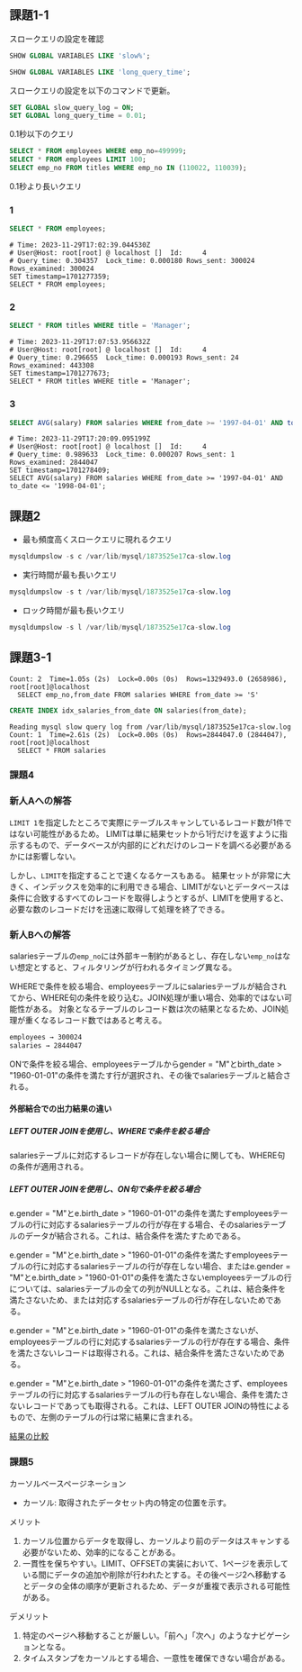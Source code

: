## 課題1-1

スロークエリの設定を確認
````sql
SHOW GLOBAL VARIABLES LIKE 'slow%';
````

````sql
SHOW GLOBAL VARIABLES LIKE 'long_query_time';
````

スロークエリの設定を以下のコマンドで更新。

````sql
SET GLOBAL slow_query_log = ON;
SET GLOBAL long_query_time = 0.01;
````

0.1秒以下のクエリ
````sql
SELECT * FROM employees WHERE emp_no=499999;
SELECT * FROM employees LIMIT 100;
SELECT emp_no FROM titles WHERE emp_no IN (110022, 110039);
````


0.1秒より長いクエリ
### 1

````sql
SELECT * FROM employees;
````

````log
# Time: 2023-11-29T17:02:39.044530Z
# User@Host: root[root] @ localhost []  Id:     4
# Query_time: 0.304357  Lock_time: 0.000180 Rows_sent: 300024  Rows_examined: 300024
SET timestamp=1701277359;
SELECT * FROM employees;
````
### 2
````sql
SELECT * FROM titles WHERE title = 'Manager';
````

````log
# Time: 2023-11-29T17:07:53.956632Z
# User@Host: root[root] @ localhost []  Id:     4
# Query_time: 0.296655  Lock_time: 0.000193 Rows_sent: 24  Rows_examined: 443308
SET timestamp=1701277673;
SELECT * FROM titles WHERE title = 'Manager';
````
### 3
````sql
SELECT AVG(salary) FROM salaries WHERE from_date >= '1997-04-01' AND to_date <= '1998-04-01';
````

````log
# Time: 2023-11-29T17:20:09.095199Z
# User@Host: root[root] @ localhost []  Id:     4
# Query_time: 0.989633  Lock_time: 0.000207 Rows_sent: 1  Rows_examined: 2844047
SET timestamp=1701278409;
SELECT AVG(salary) FROM salaries WHERE from_date >= '1997-04-01' AND to_date <= '1998-04-01';
````

## 課題2
- 最も頻度高くスロークエリに現れるクエリ
````sql
mysqldumpslow -s c /var/lib/mysql/1873525e17ca-slow.log
````

- 実行時間が最も長いクエリ
````sql
mysqldumpslow -s t /var/lib/mysql/1873525e17ca-slow.log
````

- ロック時間が最も長いクエリ
````sql
mysqldumpslow -s l /var/lib/mysql/1873525e17ca-slow.log
````

## 課題3-1

````log
Count: 2  Time=1.05s (2s)  Lock=0.00s (0s)  Rows=1329493.0 (2658986), root[root]@localhost
  SELECT emp_no,from_date FROM salaries WHERE from_date >= 'S'
````

````sql
CREATE INDEX idx_salaries_from_date ON salaries(from_date);
````

````log
Reading mysql slow query log from /var/lib/mysql/1873525e17ca-slow.log
Count: 1  Time=2.61s (2s)  Lock=0.00s (0s)  Rows=2844047.0 (2844047), root[root]@localhost
  SELECT * FROM salaries
````

### 課題4

### 新人Aへの解答
`LIMIT 1`を指定したところで実際にテーブルスキャンしているレコード数が1件ではない可能性があるため。
LIMITは単に結果セットから1行だけを返すように指示するもので、データベースが内部的にどれだけのレコードを調べる必要があるかには影響しない。

しかし、`LIMIT`を指定することで速くなるケースもある。
結果セットが非常に大きく、インデックスを効率的に利用できる場合、LIMITがないとデータベースは条件に合致するすべてのレコードを取得しようとするが、LIMITを使用すると、必要な数のレコードだけを迅速に取得して処理を終了できる。

### 新人Bへの解答
salariesテーブルの`emp_no`には外部キー制約があるとし、存在しない`emp_no`はない想定とすると、フィルタリングが行われるタイミング異なる。

WHEREで条件を絞る場合、employeesテーブルにsalariesテーブルが結合されてから、WHERE句の条件を絞り込む。JOIN処理が重い場合、効率的ではない可能性がある。
対象となるテーブルのレコード数は次の結果となるため、JOIN処理が重くなるレコード数ではあると考える。

````txt
employees → 300024
salaries → 2844047
````

ONで条件を絞る場合、employeesテーブルからgender = "M"とbirth_date > "1960-01-01"の条件を満たす行が選択され、その後でsalariesテーブルと結合される。

#### 外部結合での出力結果の違い

##### LEFT OUTER JOINを使用し、WHEREで条件を絞る場合
salariesテーブルに対応するレコードが存在しない場合に関しても、WHERE句の条件が適用される。

##### LEFT OUTER JOINを使用し、ON句で条件を絞る場合
e.gender = "M"とe.birth_date > "1960-01-01"の条件を満たすemployeesテーブルの行に対応するsalariesテーブルの行が存在する場合、そのsalariesテーブルのデータが結合される。これは、結合条件を満たすためである。

e.gender = "M"とe.birth_date > "1960-01-01"の条件を満たすemployeesテーブルの行に対応するsalariesテーブルの行が存在しない場合、またはe.gender = "M"とe.birth_date > "1960-01-01"の条件を満たさないemployeesテーブルの行については、salariesテーブルの全ての列がNULLとなる。これは、結合条件を満たさないため、または対応するsalariesテーブルの行が存在しないためである。

e.gender = "M"とe.birth_date > "1960-01-01"の条件を満たさないが、employeesテーブルの行に対応するsalariesテーブルの行が存在する場合、条件を満たさないレコードは取得される。これは、結合条件を満たさないためである。

e.gender = "M"とe.birth_date > "1960-01-01"の条件を満たさず、employeesテーブルの行に対応するsalariesテーブルの行も存在しない場合、条件を満たさないレコードであっても取得される。これは、LEFT OUTER JOINの特性によるもので、左側のテーブルの行は常に結果に含まれる。

[結果の比較](./result.txt)

### 課題5

カーソルベースページネーション

- カーソル: 取得されたデータセット内の特定の位置を示す。

メリット

1. カーソル位置からデータを取得し、カーソルより前のデータはスキャンする必要がないため、効率的になることがある。
2. 一貫性を保ちやすい。LIMIT、OFFSETの実装において、1ページを表示している間にデータの追加や削除が行われたとする。その後ページ2へ移動するとデータの全体の順序が更新されるため、データが重複で表示される可能性がある。

デメリット

1. 特定のページへ移動することが厳しい。「前へ」「次へ」のようなナビゲーションとなる。
2. タイムスタンプをカーソルとする場合、一意性を確保できない場合がある。

